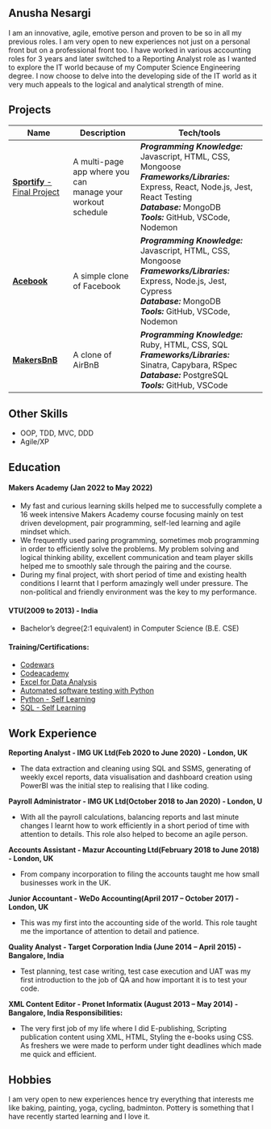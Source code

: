 ## Anusha Nesargi

I am an innovative, agile, emotive person and proven to be so in all my previous roles. I am very open to new experiences not just on a personal front but on a professional front too.
I have worked in various accounting roles for 3 years and later switched to a Reporting Analyst role as I wanted to explore the IT world because of my Computer Science Engineering degree.
I now choose to delve into the developing side of the IT world as it very much appeals to the logical and analytical strength of mine.

## Projects

| Name | Description | Tech/tools   |
| -----| ----------- | ------------ |
| [**Sportify** - Final Project](https://github.com/valentina-maggio/sportify)| A multi-page app where you can<br>manage your workout schedule | ***Programming Knowledge:*** Javascript, HTML, CSS, Mongoose<br> ***Frameworks/Libraries:*** Express, React, Node.js, Jest, React Testing<br>***Database:*** MongoDB<br>***Tools:*** GitHub, VSCode, Nodemon|
| [**Acebook**](https://github.com/arhussain1/acebook-node-template) | A simple clone of Facebook |***Programming Knowledge:*** Javascript, HTML, CSS, Mongoose<br> ***Frameworks/Libraries:*** Express, Node.js, Jest, Cypress<br>***Database:*** MongoDB<br>***Tools:*** GitHub, VSCode, Nodemon|
| [**MakersBnB**](https://github.com/HarryClenyg/MakersBnB) | A clone of AirBnB |***Programming Knowledge:*** Ruby, HTML, CSS, SQL<br> ***Frameworks/Libraries:*** Sinatra, Capybara, RSpec<br>***Database:*** PostgreSQL<br>***Tools:*** GitHub, VSCode|

## Other Skills

- OOP, TDD, MVC, DDD
- Agile/XP

## Education

#### Makers Academy (Jan 2022 to May 2022)
- My fast and curious learning skills helped me to successfully complete a 16 week intensive Makers Academy course focusing mainly on test driven development, pair programming, self-led learning and agile mindset which.
- We frequently used paring programming, sometimes mob programming in order to efficiently solve the problems. My problem solving and logical thinking ability, excellent communication and team player skills helped me to smoothly sale through the pairing and the course.
- During my final project, with short period of time and existing health conditions I learnt that I perform amazingly well under pressure. The non-political and friendly environment was the key to my performance.

#### VTU(2009 to 2013) - India

- Bachelor’s degree(2:1 equivalent) in Computer Science (B.E. CSE)

#### Training/Certifications:
- [Codewars](https://www.codewars.com/users/Anusha%20Nesargi)
- [Codeacademy](https://www.codecademy.com/learn)
- [Excel for Data Analysis](https://www.coursera.org/learn/excel-data-analysis)
- [Automated software testing with Python](https://www.udemy.com/course/automated-software-testing-with-python/learn/lecture/16000344#overview)
- [Python - Self Learning](https://www.udemy.com/course/automate)
- [SQL - Self Learning](https://www.youtube.com/watch?v=9Pzj7Aj25lw&t=3135ss)

## Work Experience

**Reporting Analyst - IMG UK Ltd(Feb 2020 to June 2020) - London, UK**
  - The data extraction and cleaning using SQL and SSMS, generating of weekly excel reports, data visualisation and dashboard creation using PowerBI was the initial step to realising that I like coding.
     
**Payroll Administrator - IMG UK Ltd(October 2018 to Jan 2020) - London, U**
  - With all the payroll calculations, balancing reports and last minute changes I learnt how to work efficiently in a short period of time with attention to details. This role also helped to become an agile person.
  
**Accounts Assistant - Mazur Accounting Ltd(February 2018 to June 2018) - London, UK**
  - From company incorporation to filing the accounts taught me how small businesses work in the UK.

**Junior Accountant - WeDo Accounting(April 2017 – October 2017)  - London, UK** 
  - This was my first into the accounting side of the world. This role taught me the importance of attention to detail and patience.

**Quality Analyst - Target Corporation India (June 2014 – April 2015) - Bangalore, India** 
  - Test planning, test case writing, test case execution and UAT was my first introduction to the job of QA and how important it is to test your code.  
 
**XML Content Editor - Pronet Informatix (August 2013 – May 2014) - Bangalore, India
  Responsibilities:**  
  - The very first job of my life where I did E-publishing, Scripting publication content using XML, HTML, Styling the e-books using CSS. As freshers we were made to perform under tight deadlines which made me quick and efficient.

## Hobbies

I am very open to new experiences hence try everything that interests me like baking, painting, yoga, cycling, badminton. Pottery is something that I have recently started learning and I love it.
